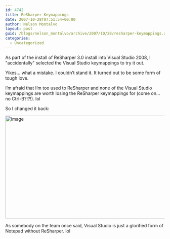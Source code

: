 ```yaml
---
id: 4742
title: ReSharper Keymappings
date: 2007-10-28T07:51:54+00:00
author: Nelson Montalvo
layout: post
guid: /blogs/nelson_montalvo/archive/2007/10/28/resharper-keymappings.aspx
categories:
  - Uncategorized
---
```

As part of the install of ReSharper 3.0 install into Visual Studio 2008, I "accidentally" selected the Visual Studio keymappings to try it out. 

Yikes&#8230; what a mistake. I couldn&#8217;t stand it. It turned out to be some form of tough love.

I&#8217;m afraid that I&#8217;m too used to ReSharper and none of the Visual Studio keymappings are worth losing the ReSharper keymappings for (come on&#8230; no Ctrl-B?!?!). lol

So I changed it back:

[<img style="border-top-width: 0px;border-left-width: 0px;border-bottom-width: 0px;border-right-width: 0px" height="324" alt="image" src="http://www.lostechies.com/blogs/nelson_montalvo/WindowsLiveWriter/ReSharperKeymappings_3669/image_thumb.png" width="644" border="0" />](http://www.lostechies.com/blogs/nelson_montalvo/WindowsLiveWriter/ReSharperKeymappings_3669/image_2.png)

As somebody on the team once said, Visual Studio is just a glorified form of Notepad without ReSharper. lol